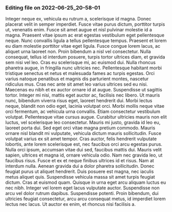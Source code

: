 

### Editing file on 2022-06-25_20-58-01

Integer neque ex, vehicula eu rutrum a, scelerisque id magna. Donec placerat velit in semper imperdiet. Fusce vitae purus dictum, porttitor turpis ut, venenatis enim. Fusce sit amet augue et nisl pulvinar molestie id a magna. Praesent vitae ipsum ac erat egestas vestibulum eget pellentesque neque. Nunc convallis ligula a tellus pellentesque tempus. Praesent et lorem eu diam molestie porttitor vitae eget ligula. Fusce congue lorem lacus, ac aliquet urna laoreet non. Proin bibendum a nisl vel consectetur. Nulla consequat, tellus id interdum posuere, turpis tortor ultrices diam, et gravida sem nisi vel leo. Cras eu scelerisque mi, ac euismod dui. Nulla rhoncus pharetra augue, in fringilla nunc ultricies nec. Pellentesque habitant morbi tristique senectus et netus et malesuada fames ac turpis egestas.
Orci varius natoque penatibus et magnis dis parturient montes, nascetur ridiculus mus. Cras nec ante sit amet leo varius ultrices sed eu nisi. Maecenas eu nibh et ex auctor ornare id at augue. Suspendisse ut sagittis tortor. Integer mi nisi, mattis eget auctor ac, facilisis nec libero. Ut mauris nunc, bibendum viverra risus eget, laoreet hendrerit dui. Morbi lectus neque, blandit non odio eget, lacinia volutpat orci. Morbi mollis neque vitae orci fermentum, ac vehicula urna convallis. Etiam consectetur vestibulum volutpat. Pellentesque vitae cursus augue. Curabitur ultricies mauris non elit luctus, vel scelerisque leo consectetur. Mauris mi justo, gravida id leo eu, laoreet porta dui. Sed eget orci vitae magna pretium commodo.
Mauris ornare nisl blandit mi vulputate, vehicula dictum mauris sollicitudin. Fusce volutpat varius ex sit amet tempor. Cras auctor, felis hendrerit vulputate lobortis, ante lorem scelerisque est, nec faucibus orci arcu egestas purus. Nulla orci ipsum, accumsan vitae dui sed, faucibus mattis dui. Mauris velit sapien, ultrices et magna id, ornare vehicula odio. Nam nec gravida leo, ut faucibus risus. Fusce et ex et neque finibus ultrices id et risus. Nam at interdum nulla. Aenean gravida dui a dolor pharetra sollicitudin. Donec feugiat purus ut aliquet hendrerit. Duis posuere est magna, nec iaculis metus aliquet quis.
Suspendisse vehicula massa sit amet turpis feugiat dictum. Cras at euismod quam. Quisque in urna eget arcu aliquam luctus eu nec nibh. Integer vel lorem eget lacus vulputate auctor. Suspendisse non arcu vel dolor rutrum dapibus. Suspendisse potenti. Proin bibendum, dui ultricies feugiat consectetur, arcu arcu consequat metus, id imperdiet lorem lectus nec lacus. Ut auctor ex enim, et rhoncus nisi facilisis a.


